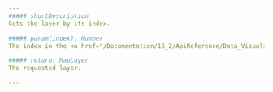 ```yaml
---
##### shortDescription
Gets the layer by its index.

##### param(index): Number
The index in the <a href="/Documentation/16_2/ApiReference/Data_Visualization_Widgets/dxVectorMap/Configuration/layers/">layers</a> array.

##### return: MapLayer
The requested layer.

---
```

